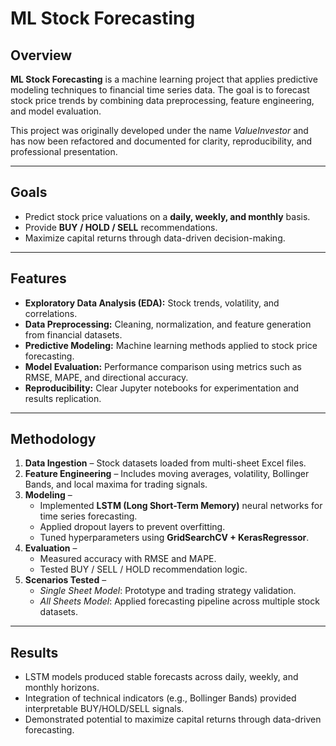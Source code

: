 # ML Stock Forecasting  

## Overview  
**ML Stock Forecasting** is a machine learning project that applies predictive modeling techniques to financial time series data. The goal is to forecast stock price trends by combining data preprocessing, feature engineering, and model evaluation.  

This project was originally developed under the name *ValueInvestor* and has now been refactored and documented for clarity, reproducibility, and professional presentation.  

---

## Goals  
- Predict stock price valuations on a **daily, weekly, and monthly** basis.  
- Provide **BUY / HOLD / SELL** recommendations.  
- Maximize capital returns through data-driven decision-making.  

---

## Features  
- **Exploratory Data Analysis (EDA):** Stock trends, volatility, and correlations.  
- **Data Preprocessing:** Cleaning, normalization, and feature generation from financial datasets.  
- **Predictive Modeling:** Machine learning methods applied to stock price forecasting.  
- **Model Evaluation:** Performance comparison using metrics such as RMSE, MAPE, and directional accuracy.  
- **Reproducibility:** Clear Jupyter notebooks for experimentation and results replication.  

---

## Methodology  
1. **Data Ingestion** – Stock datasets loaded from multi-sheet Excel files.  
2. **Feature Engineering** – Includes moving averages, volatility, Bollinger Bands, and local maxima for trading signals.  
3. **Modeling** –  
   - Implemented **LSTM (Long Short-Term Memory)** neural networks for time series forecasting.  
   - Applied dropout layers to prevent overfitting.  
   - Tuned hyperparameters using **GridSearchCV + KerasRegressor**.  
4. **Evaluation** –  
   - Measured accuracy with RMSE and MAPE.  
   - Tested BUY / SELL / HOLD recommendation logic.  
5. **Scenarios Tested** –  
   - *Single Sheet Model*: Prototype and trading strategy validation.  
   - *All Sheets Model*: Applied forecasting pipeline across multiple stock datasets.  

---

## Results  
- LSTM models produced stable forecasts across daily, weekly, and monthly horizons.  
- Integration of technical indicators (e.g., Bollinger Bands) provided interpretable BUY/HOLD/SELL signals.  
- Demonstrated potential to maximize capital returns through data-driven forecasting. 

